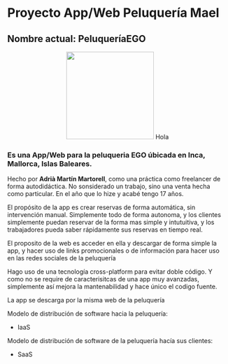 # Proyecto App/Web Peluquería Mael
## Nombre actual: PeluqueríaEGO

<p align="center" margin="10px">
  <img width="200px" height="200px" src="https://i.ibb.co/82mkyXS/Dise-o-sin-t-tulo.png">
  Hola
</p>

<!--
<p align="center">
  <img src="https://mariospeluqueros.es/wp-content/uploads/2023/09/AF1QipM4by_QD-G1sdivQVIVYudYBPZvP3HPt7D_CkNg.jpg" alt="Texto alternativo">
</p> -->

### Es una App/Web para la peluqueria EGO úbicada en Inca, Mallorca, Islas Baleares.

Hecho por **Adrià Martín Martorell**, como una práctica como freelancer de forma
autodidáctica. No sonsiderado un trabajo, sino una venta hecha como particular.
En el año que lo hize y acabé tengo 17 años.

El propósito de la app es crear reservas de forma automática, sin intervención
manual. Simplemente todo de forma autonoma, y los clientes simplemente puedan
reservar de la forma mas simple y intutuitiva, y los trabajadores pueda saber rápidamente
sus reservas en tiempo real.

El proposito de la web es acceder en ella y descargar de forma simple la app, y
hacer uso de links promocionales o de información para hacer uso en las redes sociales
de la peluquería

Hago uso de una tecnología cross-platform para evitar doble código. Y como no se require
de caracterisitcas de una app muy avanzadas, simplemente así mejora la mantenabilidad y hace único el codigo fuente.

La app se descarga por la misma web de la peluquería

Modelo de distribución de software hacia la peluquería:
- IaaS

Modelo de distribución de software de la peluquería hacía sus clientes:
- SaaS
